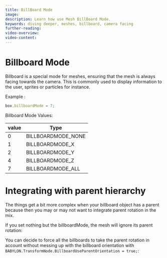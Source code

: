 ```yaml
---
title: BillBoard Mode
image: 
description: Learn how use Mesh BillBoard Mode.
keywords: diving deeper, meshes, billboard, camera facing
further-reading:
video-overview:
video-content:
---
```


# Billboard Mode

Billboard is a special mode for meshes, ensuring that the mesh is always facing towards the camera. This is commonly used to display information to the user, sprites or particles for instance.

Example :
```javascript
box.billboardMode = 7;
```

Billboard Mode Values:

value|Type
-----|-------------
0 | BILLBOARDMODE_NONE
1 | BILLBOARDMODE_X
2 | BILLBOARDMODE_Y
4 | BILLBOARDMODE_Z
7 | BILLBOARDMODE_ALL

<Playground id="#ANE052#1" title="Simple Example of Mesh Billboard Mode" description="Simple example of setting a mesh to use Billboard Mode."/>

# Integrating with parent hierarchy

The things get a bit more complex when your billboard object has a parent because then you may or may not want to integrate parent rotation in the mix.

If you set nothing but the billboardMode, the mesh will ignore its parent rotation:

<Playground id="#PDO1L6#2" title="Simple Example of Mesh Billboard Mode with a parent" description="Simple Example of Mesh Billboard Mode with a parent."/>

You can decide to force all the billboards to take the parent rotation in account without messing up with the billboard orientation with `BABYLON.TransformNode.BillboardUseParentOrientation = true;`:

<Playground id="#PDO1L6#3" title="Simple Example of Mesh Billboard Mode with a parent" description="Simple Example of Mesh Billboard Mode with a parent."/>




